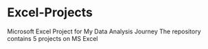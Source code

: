 # Excel-Projects
Microsoft Excel Project for My Data Analysis Journey
The repository contains 5 projects on MS Excel 
